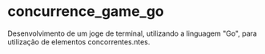 # concurrence_game_go
Desenvolvimento de um joge de terminal, utilizando a linguagem "Go", para utilização de elementos concorrentes.ntes.
